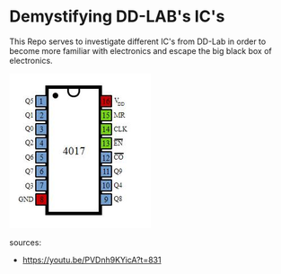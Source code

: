 # Demystifying DD-LAB's IC's
This Repo serves to investigate different IC's from DD-Lab in order to become more familiar with electronics and escape the big black box of electronics.

![](https://github.com/L4COUR/Demystifying-DD-LAB-s-IC-s/blob/master/CD4017BEE_sequencer/CD4017BEE.jpg)

sources:
- https://youtu.be/PVDnh9KYicA?t=831

